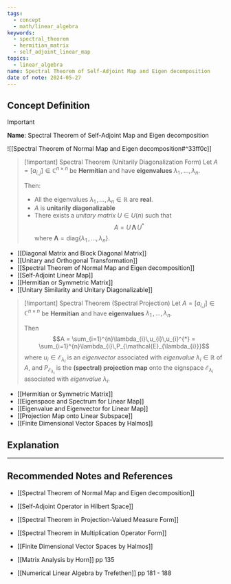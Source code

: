 ```yaml
---
tags:
  - concept
  - math/linear_algebra
keywords:
  - spectral_theorem
  - hermitian_matrix
  - self_adjoint_linear_map
topics:
  - linear_algebra
name: Spectral Theorem of Self-Adjoint Map and Eigen decomposition
date of note: 2024-05-27
---
```


## Concept Definition

>[!important]
>**Name**: Spectral Theorem of Self-Adjoint Map and Eigen decomposition

![[Spectral Theorem of Normal Map and Eigen decomposition#^33ff0c]]


>[!important] Spectral Theorem (Unitarily Diagonalization Form)
>Let $A = [a_{i,j}] \in \mathbb{C}^{n \times n}$ be **Hermitian** and have **eigenvalues** $\lambda_{1} \,{,}\ldots{,}\,\lambda_{n}$. 
>
>Then:
>- All the eigenvalues $\lambda_{1} \,{,}\ldots{,}\,\lambda_{n} \in \mathbb{R}$ are **real**.
>- $A$ is **unitarily diagonalizable**
>- There exists a *unitary matrix* $U\in U(n)$ such that $$A = U\,\boldsymbol{\Lambda}\,U^{*}$$ where $\boldsymbol{\Lambda} =\text{diag}\left\{\lambda_{1} \,{,}\ldots{,}\,\lambda_{n}\right\}.$


- [[Diagonal Matrix and Block Diagonal Matrix]]
- [[Unitary and Orthogonal Transformation]]
- [[Spectral Theorem of Normal Map and Eigen decomposition]]
- [[Self-Adjoint Linear Map]]
- [[Hermitian or Symmetric Matrix]]
- [[Unitary Similarity and Unitary Diagonalizable]]

>[!important] Spectral Theorem (Spectral Projection)
>Let $A = [a_{i,j}] \in \mathbb{C}^{n \times n}$ be **Hermitian** and have **eigenvalues** $\lambda_{1} \,{,}\ldots{,}\,\lambda_{n}$. 
>
>Then
>$$A = \sum_{i=1}^{n}\lambda_{i}\,u_{i}\,u_{i}^{*} = \sum_{i=1}^{n}\lambda_{i}\,P_{\mathcal{E}_{\lambda_{i}}}$$ where $u_{i} \in \mathcal{E}_{\lambda_{i}}$ is an *eigenvector* associated with *eigenvalue* $\lambda_{i} \in \mathbb{R}$ of $A$, and $P_{\mathcal{E}_{\lambda_{i}}}$ is the **(spectral) projection map** onto the eignspace $\mathcal{E}_{\lambda_{i}}$ associated with *eigenvalue* $\lambda_{i}$.

- [[Hermitian or Symmetric Matrix]]
- [[Eigenspace and Spectrum for Linear Map]]
- [[Eigenvalue and Eigenvector for Linear Map]]
- [[Projection Map onto Linear Subspace]]
- [[Finite Dimensional Vector Spaces by Halmos]]

## Explanation





-----------
##  Recommended Notes and References

- [[Spectral Theorem of Normal Map and Eigen decomposition]]


- [[Self-Adjoint Operator in Hilbert Space]]
- [[Spectral Theorem in Projection-Valued Measure Form]]
- [[Spectral Theorem in Multiplication Operator Form]]




- [[Finite Dimensional Vector Spaces by Halmos]]
- [[Matrix Analysis by Horn]] pp 135
- [[Numerical Linear Algebra by Trefethen]] pp 181 - 188